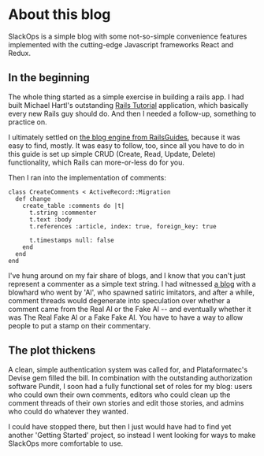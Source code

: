 # About this blog
SlackOps is a simple blog with some not-so-simple convenience features
implemented with the cutting-edge Javascript frameworks React and Redux.

## In the beginning
The whole thing started as a simple exercise in building a rails app. I had built
Michael Hartl's outstanding [Rails Tutorial](http://railstutorial.org)
application, which basically every new Rails guy should do. And then I needed
a follow-up, something to practice on.

I ultimately settled on
[the blog engine from RailsGuides](http://guides.rubyonrails.org/getting_started.html),
because it was easy to find, mostly. It was easy to follow, too, since all you
have to do in this guide is set up simple CRUD (Create, Read, Update, Delete)
functionality, which Rails can more-or-less do for you.

Then I ran into the implementation of comments:

```
class CreateComments < ActiveRecord::Migration
  def change
    create_table :comments do |t|
      t.string :commenter
      t.text :body
      t.references :article, index: true, foreign_key: true

      t.timestamps null: false
    end
  end
end
```

I've hung around on my fair share of blogs, and I know that you can't just
represent a commenter as a simple text string. I had witnessed
[a blog](http://eschatonblog.com) with a blowhard who went by 'Al', who spawned
satiric imitators, and after a while, comment threads would degenerate into
speculation over whether a comment came from the Real Al or the Fake Al -- and
eventually whether it was The Real Fake Al or a Fake Fake Al. You have to have a
way to allow people to put a stamp on their commentary.

## The plot thickens
A clean, simple authentication system was called for, and Plataformatec's
Devise gem filled the bill. In combination with the outstanding authorization
software Pundit, I soon had a fully functional set of roles for my blog: users
who could own their own comments, editors who could clean up the comment threads
of their own stories and edit those stories, and admins who could do whatever
they wanted.

I could have stopped there, but then I just would have had to find yet another
'Getting Started' project, so instead I went looking for ways to make SlackOps
more comfortable to use.
